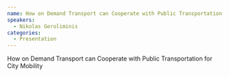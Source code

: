 ```yaml
--- 
name: How on Demand Transport can Cooperate with Public Transportation for City Mobility
speakers: 
  - Nikolas Geroliminis
categories:
  - Presentation
---
```


How on Demand Transport can Cooperate with Public Transportation for City Mobility